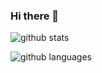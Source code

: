 ### Hi there 👋

![github stats](https://github-readme-stats.vercel.app/api?username=kc596&hide=contribs&show_icons=true&theme=radical)

![github languages](https://github-readme-stats.vercel.app/api/top-langs/?username=kc596&show_icons=true&theme=radical&layout=compact&langs_count=10&hide=css,html,scss)

<!--
**kc596/kc596** is a ✨ _special_ ✨ repository because its `README.md` (this file) appears on your GitHub profile.

Here are some ideas to get you started:

- 🔭 I’m currently working on ...
- 🌱 I’m currently learning ...
- 👯 I’m looking to collaborate on ...
- 🤔 I’m looking for help with ...
- 💬 Ask me about ...
- 📫 How to reach me: ...
- 😄 Pronouns: ...
- ⚡ Fun fact: ...
-->

